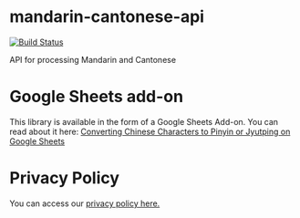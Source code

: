# mandarin-cantonese-api
[![Build Status](https://travis-ci.org/lucwastiaux/mandarin-cantonese-api.svg?branch=master)](https://travis-ci.org/lucwastiaux/mandarin-cantonese-api)

API for processing Mandarin and Cantonese

# Google Sheets add-on
This library is available in the form of a Google Sheets Add-on. You can read about it here: <a href="https://medium.com/@lucw/converting-chinese-characters-to-pinyin-or-jyutping-on-google-sheets-eb12cca669cb">Converting Chinese Characters to Pinyin or Jyutping on Google Sheets</a>

# Privacy Policy
You can access our <a href="/PRIVACY">privacy policy here.</a>
